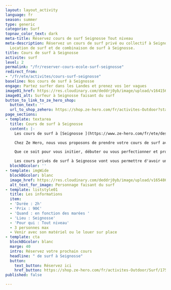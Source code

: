 ```yaml
---
layout: layout_activity
language: fr
season: summer
type: generic
categorie: Surf
topnav_color_text: dark
meta-title: Réservez cours de surf Seignosse Tout niveau
meta-description: Réservez un cours de surf privé ou collectif à Seignosse, tout niveau.
  Location de surf et de combinaison de surf à Seignosse.
title: Cours de surf à Seignosse
activite: surf
level: 2
permalink: "/fr/reserver-cours-ecole-surf-seignosse"
redirect_from:
- "/fr/ete/activites/cours-surf-seignosse"
baseline: Nos cours de surf à Seignosse
engage: Partez surfer dans les Landes et prenez vos 1er vagues
image01_href: https://res.cloudinary.com/deddrj0yb/image/upload/v1641562732/website/summer/cedric-frixon-G9Rfc1qccH4-unsplash_gr8ksg.jpg
image01_alt: Surfeur à Seignosse faisant du surf
button_to_link_to_ze_hero_shop:
  button_text: ''
  url_to_shop_zehero: https://shop.ze-hero.com/fr/activites-Outdoor?station=Seignosse&calessonstype=all&catypegenderlistsummer=all&calessonsactivitytype=Surf&start-date=
page_sections:
- template: textarea
  title: Cours de surf à Seignosse
  content: |-
    Les cours de surf à [Seignosse ](https://www.ze-hero.com/fr/ete/destination/seignosse)vont pouvoir se faire tout d'abord à différentes plages et spots. Vous allez donc retrouver la plage des Casernes, la plage du Penon, la plage des Bourdaines et la plage des Estagnots.

    Chez Ze Hero, nous vous proposons de prendre votre cours de surf avec [**Morgan d'Avezac**](https://www.ze-hero.com/fr/ete/partenaires/morgan-davezac-surf-seignosse), moniteur de surf indépendants, qui vous apportera tous les meilleurs conseils technique et physique. Il vous apportera ses compétences de son passé à haut niveau ainsi que son savoir.

    Que ce soit pour vous initier, débuter ou vous perfectionner et progresser en  surf, les cours privés de surf à Seignosse seront idéals pour vous. Apprendre à surfer, c'est apprendre à se lever, à débuter sur les mousses, puis réaliser son 1er take-off sur les vagues plus au large. C'est apprendre à se positionner sur la planche et à bien ramer.

    Les cours privés de surf à Seignosse vont vous permettre d'avoir un moniteur dédié à vous pendant 1h30 à 2h. Il restera avec vous afin de regarder chacun de vos gestes, de vos mouvements. Il vous permettra alors d'apprendre et de progresser beaucoup plus vite qu'en cours collectif. Un moniteur spécifique pour vous qui vous accompagnera dans votre progression et dans vos objectifs.
  blockBGcolor: ''
- template: imgWide
  blockBGcolor: blanc
  image_href: https://res.cloudinary.com/deddrj0yb/image/upload/v1654866903/website/summer/austin-neill-uHD0uyp79Dg-unsplash.jpg
  alt_text_for_image: Personnage faisant du surf
- template: liststyle01
  title: Les informations
  item:
  - 'Durée : 2h'
  - 'Prix : 90€'
  - 'Quand : en fonction des marées '
  - 'Lieu : Seignosse'
  - 'Pour qui : Tout niveau'
  - 3 personnes max
  - Venir avec son matériel ou le louer sur place
- template: cta
  blockBGcolor: blanc
  marge: 40
  intro: Réservez votre prochain cours
  headline: " de surf à Seignosse"
  button:
    text_button: Réservez ici
    href_button: https://shop.ze-hero.com/fr/activites-Outdoor/Surf/17567-surf-cours-prive-2h-matin-seignosse-morgan-davezac-morgan-davezac
published: false

---
```

